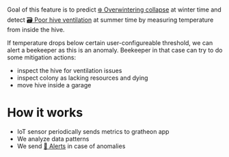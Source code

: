 Goal of this feature is to predict [❄️ Overwintering collapse](../../../🌨️%20Problems/❄️%20Overwintering%20collapse.md) at winter time and detect [🗃️ Poor hive ventilation](../../../🌨️%20Problems/🗃️%20Poor%20hive%20ventilation.md) at summer time by measuring temperature from inside the hive.

If temperature drops below certain user-configureable threshold, we can alert a beekeeper as this is an anomaly. Beekeeper in that case can try to do some mitigation actions: 
- inspect the hive for ventilation issues
- inspect colony as lacking resources and dying
- move hive inside a garage

# How it works
- IoT sensor periodically sends metrics to gratheon app
- We analyze data patterns
- We send [🔔  Alerts](../../📱Web-app/essential-tier/ideas%20💡/🔔%20%20Alerts.md) in case of anomalies